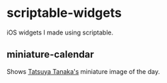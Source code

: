 # scriptable-widgets

iOS widgets I made using scriptable.

## miniature-calendar

Shows [Tatsuya Tanaka's](https://www.instagram.com/tanaka_tatsuya/) miniature image of the day.